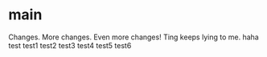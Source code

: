# main
Changes.
More changes.
Even more changes!
Ting keeps lying to me.
haha
test
test1
test2
test3
test4
test5
test6
